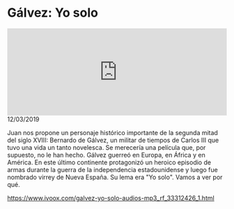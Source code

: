 # Gálvez: Yo solo
<iframe id='audio_88903085' frameborder='0' allowfullscreen='' scrolling='no' height='200' style='width:100%;' src='https://www.ivoox.com/player_ej_33312426_6_1.html' loading='lazy'></iframe>12/03/2019

Juan nos propone un personaje histórico importante de la segunda mitad del siglo XVIII: Bernardo de Gálvez, un militar de tiempos de Carlos III que tuvo una vida un tanto novelesca. Se merecería una película que, por supuesto, no le han hecho. Gálvez guerreó en Europa, en África y en América. En este último continente protagonizó un heroico episodio de armas durante la guerra de la independencia estadounidense y luego fue nombrado virrey de Nueva España. Su lema era "Yo solo". Vamos a ver por qué.

https://www.ivoox.com/galvez-yo-solo-audios-mp3_rf_33312426_1.html
